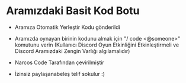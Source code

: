 # Aramızdaki Basit Kod Botu

- Aramıza Otomatik Yerleştir Kodu gönderildi

- Aramızda oynayan birinin kodunu almak için "/ code <@someone>" komutunu verin (Kullanıcı Discord Oyun Etkinliğini Etkinleştirmeli ve Discord Aramızdaki Zengin Varlığı algılamalıdır)

- Narcos Code Tarafından çevirilmiştir

- İzinsiz paylaşanabeleş telif sokulur :)